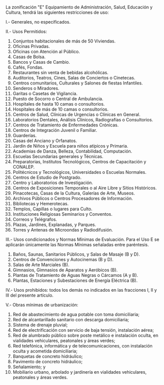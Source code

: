 
La zonificación "E" Equipamiento de Administración, Salud, Educación y Cultura, tendrá las siguientes restricciones de uso:

I.- Generales, no especificados.

II.- Usos Permitidos:

1. Conjuntos habitacionales de más de 50 Viviendas.
2. Oficinas Privadas.
3. Oficinas con Atención al Público.
4. Casas de Bolsa.
5. Bancos y Casas de Cambio.
6. Cafés, Fondas.
7. Restaurantes sin venta de bebidas alcohólicas.
8. Auditorios, Teatros, Cines, Salas de Conciertos o Cinetecas.
9. Centros comunitarios, Culturales y Salones de fiestas Infantiles.
10. Senderos o Miradores.
11. Garitas o Casetas de Vigilancia.
12. Puesto de Socorro o Central de Ambulancia.
13. Hospitales de hasta 10 camas o consultorios.
14. Hospitales de más de 10 camas o consultorios.
15. Centros de Salud, Clínicas de Urgencias o Clínicas en General.
16. Laboratorios Dentales, Análisis Clínicos, Radiografías o Consultorios.
17. Centros de Tratamiento de Enfermedades Crónicas.
18. Centros de Integración Juvenil o Familiar.
19. Guarderías.
20. Casas del Anciano y Orfanatos.
21. Jardín de Niños y Escuela para niños atípicos y Primaria.
22. Academias de Danza, Belleza, Contabilidad, Computación.
23. Escuelas Secundarias generales y Técnicas.
24. Preparatorias, Institutos Tecnológicos, Centros de Capacitación y CONALEP.
25. Politécnicos y Tecnológicos, Universidades o Escuelas Normales.
26. Centros de Estudio de Postgrado.
27. Centro y Laboratorios de Investigación.
28. Centros de Exposiciones Temporales o al Aire Libre y Sitios Históricos.
29. Pinacotecas, Casas de la Cultura, Galerías de Arte, Museos.
30. Archivos Públicos o Centros Procesadores de Información.
31. Bibliotecas y Hemerotecas.
32. Templos, Capillas o lugares para Culto.
33. Instituciones Religiosas Seminarios y Conventos.
34. Correos y Telégrafos.
35. Plazas, Jardines, Explanadas, y Parques.
36. Torres y Antenas de Microondas y Radiodifusión.

III.- Usos condicionados y Normas Mínimas de Evaluación. Para el Uso E se aplicarán únicamente las Normas Mínimas señaladas entre paréntesis.

1. Baños, Saunas, Sanitarios Públicos, y Salas de Masaje (B y D).
2. Centros de Convenciones y Autocinemas (B y D).
3. Salas de Arte Marciales (B).
4. Gimnasios, Gimnasios de Aparatos y Aeróbicos (B).
5. Plantas de Tratamiento de Aguas Negras o Cárcamos (A y B).
6. Plantas, Estaciones y Subestaciones de Energía Eléctrica (B).

IV.- Usos prohibidos: todos los demás no indicados en las fracciones I, II y III del presente artículo.

V.- Obras mínimas de urbanización:

1. Red de abastecimiento de agua potable con toma domiciliaria;
2. Red de alcantarillado sanitario con descarga domiciliaria;
3. Sistema de drenaje pluvial;
4. Red de electrificación con servicio de baja tensión, instalación aérea;
5. Red de alumbrado público sobre poste metálico e instalación oculta, en vialidades vehiculares, peatonales y áreas verdes;
6. Red telefónica, informática y de telecomunicaciones, con instalación oculta y acometida domiciliaria;
7. Banquetas de concreto hidráulico;
8. Pavimento de concreto hidráulico;
9. Señalamiento; y
10. Mobiliario urbano, arbolado y jardinería en vialidades vehiculares, peatonales y áreas verdes.
